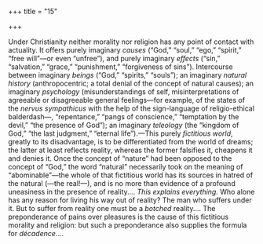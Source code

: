 +++
title = "15"

+++

Under Christianity neither morality nor religion has any point of contact with actuality. It offers purely imaginary *causes* \(“God,” “soul,” “ego,” “spirit,” “free will”—or even “unfree”\), and purely imaginary *effects* \(“sin,” “salvation,” “grace,” “punishment,” “forgiveness of sins”\). Intercourse between imaginary *beings* \(“God,” “spirits,” “souls”\); an imaginary *natural history* \(anthropocentric; a total denial of the concept of natural causes\); an imaginary *psychology* \(misunderstandings of self, misinterpretations of agreeable or disagreeable general feelings—for example, of the states of the *nervus sympathicus* with the help of the sign-language of religio-ethical balderdash—, “repentance,” “pangs of conscience,” “temptation by the devil,” “the presence of God”\); an imaginary *teleology* \(the “kingdom of God,” “the last judgment,” “eternal life”\).—This purely *fictitious world*, greatly to its disadvantage, is to be differentiated from the world of dreams; the latter at least reflects reality, whereas the former falsifies it, cheapens it and denies it. Once the concept of “nature” had been opposed to the concept of “God,” the word “natural” necessarily took on the meaning of “abominable”—the whole of that fictitious world has its sources in hatred of the natural \(—the real\!—\), and is no more than evidence of a profound uneasiness in the presence of reality.... *This explains everything.* Who alone has any reason for living his way out of reality? The man who suffers under it. But to suffer from reality one must be a *botched* reality.... The preponderance of pains over pleasures is the cause of this fictitious morality and religion: but such a preponderance also supplies the formula for *décadence*....
